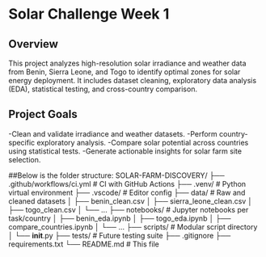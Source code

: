 # Solar Challenge Week 1

## Overview

This project analyzes high-resolution solar irradiance and weather data from Benin, Sierra Leone, and Togo to identify optimal zones for solar energy deployment. It includes dataset cleaning, exploratory data analysis (EDA), statistical testing, and cross-country comparison.
## Project Goals
-Clean and validate irradiance and weather datasets.
-Perform country-specific exploratory analysis.
-Compare solar potential across countries using statistical tests.
-Generate actionable insights for solar farm site selection.


##Below is the folder structure: 
SOLAR-FARM-DISCOVERY/
├── .github/workflows/ci.yml              # CI with GitHub Actions
├── .venv/                                # Python virtual environment
├── .vscode/                              # Editor config
├── data/                                 # Raw and cleaned datasets
│   ├── benin_clean.csv
│   ├── sierra_leone_clean.csv
│   ├── togo_clean.csv
│   └── ...
├── notebooks/                            # Jupyter notebooks per task/country
│   ├── benin_eda.ipynb
│   ├── togo_eda.ipynb
│   ├── compare_countries.ipynb
│   └── ...
├── scripts/                              # Modular script directory
│   └── __init__.py
├── tests/                                # Future testing suite
├── .gitignore
├── requirements.txt
└── README.md                             # This file



